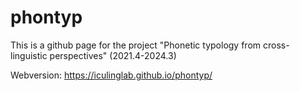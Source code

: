 # phontyp
This is a github page for the project "Phonetic typology from cross-linguistic perspectives" (2021.4-2024.3)

Webversion: https://iculinglab.github.io/phontyp/
